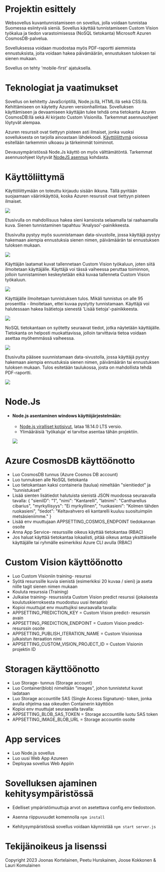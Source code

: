 # Projektin esittely

Websovellus kuvantunnistamiseen on sovellus, jolla voidaan tunnistaa Suomessa esiintyviä sieniä.
Sovellus käyttää tunnistamiseen Custom Vision työkalua ja tiedon varastoimisessa (NoSQL tietokanta) Microsoft Azuren CosmosDB-palvelua.

Sovelluksessa voidaan muodostaa myös PDF-raportti aiemmista ennustuksista, joita voidaan hakea päivämäärän, ennustuksen tuloksen tai sienen mukaan.

Sovellus on tehty 'mobile-first' ajatuksella.

# Teknologiat ja vaatimukset

Sovellus on kehitetty JavaScriptillä, Node.js:llä, HTML:llä sekä CSS:llä. Kehittämiseen on käytetty Azuren versionhallintaa. Sovelluksen käyttämiseen ja devaamiseen käyttäjän tulee tehdä oma tietokanta Azuren CosmosDB:llä sekä AI kirjasto Custom Visionilla. Tarkemmat asennusohjeet löytyvät alempaa. 

Azuren resurssit ovat tiettyyn pisteen asti ilmaiset, jonka vuoksi sovelluksesta on tarjolla ainoastaan lähdekoodi. 
[Käyttöliittymä](#käyttöliittymä) osiossa esitellään tarkemmin ulkoasu ja tärkeimmät toiminnot.

Devausympäristössä Node.Js käyttö on myös välttämätöntä. Tarkemmat asennusohjeet löytyvät [NodeJS asennus](#nodejs) kohdasta.


# Käyttöliittymä

Käyttöliittymään on toteuttu kirjaudu sisään ikkuna. Tällä pyritään suojaamaan väärinkäyttöä, koska Azuren resurssit ovat tiettyyn pisteen ilmaiset.

![](./public/valokuvat/kirjauduSisaan.png)


Etusivulla on mahdollisuus hakea sieni kansiosta selaamalla tai raahaamalla kuva. Sienen tunnistaminen tapahtuu 'Analysoi'-painikkeesta. 

Etusivulta pystyy myös suunnistamaan data-sivustolle, jossa käyttäjä pystyy hakemaan aiempia ennustuksia sienen nimen, päivämäärän tai ennustuksen tuloksen mukaan.

![](./public/valokuvat/etusivu.png)


Käyttäjän laatamat kuvat tallennetaan Custom Vision työkaluun, joten siitä ilmoitetaan käyttäjälle. Käyttäjä voi tässä vaiheessa peruttaa toiminnon, jolloin tunnistaminen keskeytetään eikä kuvaa tallenneta Custom Vision työkaluun. 

![](./public/valokuvat/tunnistaSieni.png)

Käyttäjälle ilmoitetaan tunnistuksen tulos. Mikäli tunnistus on alle 95 prosenttia - ilmoitetaan, ettei kuvaa pystytty tunnistamaan. Käyttäjä voi halutessaan hakea lisätietoja sienestä 'Lisää tietoja'-painikkeesta. 

![](./public/valokuvat/tunnista.png)

NoSQL tietokantaan on syötetty seuraavat tiedot, jotka näytetään käyttäjälle. Tietokanta on helposti muokattavissa, jolloin tarvittavia tietoa voidaan asettaa myöhemmässä vaiheessa.  

![](./public/valokuvat/lisaTiedot.png)

Etusivulta pääsee suunnistamaan data-sivustolla, jossa käyttäjä pystyy hakemaan aiempia ennustuksia sienen nimen, päivämäärän tai ennustuksen tuloksen mukaan. Tulos esitetään taulukossa, josta on mahdollista tehdä PDF-raportti. 

![](./public/valokuvat/dataSivusto.png)

# Node.Js

- #### Node.js asentaminen windows käyttöjärjestelmään:

  - [Node.js viralliset kotisivut](https://nodejs.org/), lataa 18.14.0 LTS versio.
  - Ylimääräisiä 'työkaluja' ei tarvitse asentaa tähän projektiin.
  

  ![](./public/valokuvat/nodeJs.png)

# Azure CosmosDB käyttöönotto

- Luo CosmosDB tunnus (Azure Cosmos DB account)
- Luo tunnuksen alle NoSQL tietokanta
- Luo tietokantaan kaksi containeria (taulua) nimeltään "sienitiedot" ja "tunnistukset"
- Lisää sienten lisätiedot halutuista sienistä JSON muodossa seuraavalla tavalla:
    {
    "sieniID": "1",
    "nimi": "Kantarelli",
    "latnimi": "Cantharellus cibarius",
    "myrkyllisyys": "Ei myrkyllinen",
    "ruokasieni": "Kolmen tähden ruokasieni",
    "tiedot": "Keltavahvero eli kantarelli kuuluu suosituimpiin metsäsieniimme."
    }
- Lisää env muuttujaan APPSETTING_COSMOS_ENDPOINT tiedokannan osoite
- Anna App Service- resurssille oikeus käyttää tietokantaa (RBAC)
- Jos haluat käyttää tietokantaa lokaalisti, pitää oikeus antaa yksittäiselle käyttäjälle tai ryhmälle esimerkiksi Azure CLI avulla (RBAC)

# Custom Vision käyttöönotto

- Luo Custom Visioniin training- resurssi
- Syötä resurssille kuvia sienistä (esimerkiksi 20 kuvaa / sieni) ja aseta niille tagit sienen nimen mukaan
- Kouluta resurssia (Training)
- Julkaise training- resurssista Custom Vision predict resurssi (jokaisesta koulutuskierroksesta muodostuu uusi iteraatio)
- Kopioi muuttujat env muuttujiksi seuraavalla tavalla:
- APPSETTING_PREDICTION_KEY = Custom Vision predict- resurssin avain
- APPSETTING_PREDICTION_ENDPOINT = Custom Vision predict- resurssin osoite
- APPSETTING_PUBLISH_ITERATION_NAME = Custom Visionissa julkaistun iteraation nimi
- APPSETTING_CUSTOM_VISION_PROJECT_ID = Custom Visionin projektin ID

# Storagen käyttöönotto

- Luo Storage- tunnus (Storage account)
- Luo Container(blob) nimeltään "images", johon tunnistetut kuvat ladataan
- Luo Storage accountille SAS (Single Access Signature)- token, jonka avulla ohjelma saa oikeuden Containerin käyttöön
- Kopioi env muuttujat seuraavalla tavalla:
- APPSETTING_BLOB_SAS_TOKEN = Storage accountille luotu SAS token
- APPSETTING_IMAGE_BLOB_URL = Storage accountin osoite

# App services

- Luo Node.js sovellus
- Luo uusi Web App Azureen
- Deployaa sovellus Web Appiin

# Sovelluksen ajaminen kehitysympäristössä

- Edelliset ympäristömuuttuja arvot on asetettava config.env tiedostoon.

- Asenna riippuvuudet komennolla ``npm install``
- Kehitysympäristössä sovellus voidaan käynnistää ``npm start server.js``

# Tekijänoikeus ja lisenssi

Copyright 2023 Joonas Kortelainen, Peetu Hurskainen, Joose Kokkonen & Lauri Komulainen